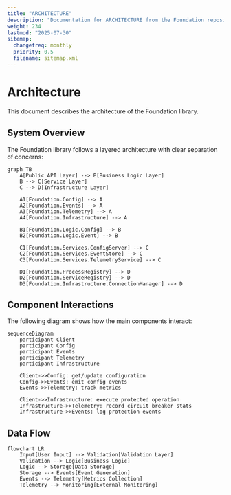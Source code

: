 ```yaml
---
title: "ARCHITECTURE"
description: "Documentation for ARCHITECTURE from the Foundation repository."
weight: 234
lastmod: "2025-07-30"
sitemap:
  changefreq: monthly
  priority: 0.5
  filename: sitemap.xml
---
```


# Architecture

This document describes the architecture of the Foundation library.

## System Overview

The Foundation library follows a layered architecture with clear separation of concerns:

```mermaid
graph TB
    A[Public API Layer] --> B[Business Logic Layer]
    B --> C[Service Layer]
    C --> D[Infrastructure Layer]
    
    A1[Foundation.Config] --> A
    A2[Foundation.Events] --> A
    A3[Foundation.Telemetry] --> A
    A4[Foundation.Infrastructure] --> A
    
    B1[Foundation.Logic.Config] --> B
    B2[Foundation.Logic.Event] --> B
    
    C1[Foundation.Services.ConfigServer] --> C
    C2[Foundation.Services.EventStore] --> C
    C3[Foundation.Services.TelemetryService] --> C
    
    D1[Foundation.ProcessRegistry] --> D
    D2[Foundation.ServiceRegistry] --> D
    D3[Foundation.Infrastructure.ConnectionManager] --> D
```

## Component Interactions

The following diagram shows how the main components interact:

```mermaid
sequenceDiagram
    participant Client
    participant Config
    participant Events
    participant Telemetry
    participant Infrastructure
    
    Client->>Config: get/update configuration
    Config->>Events: emit config events
    Events->>Telemetry: track metrics
    
    Client->>Infrastructure: execute protected operation
    Infrastructure->>Telemetry: record circuit breaker stats
    Infrastructure->>Events: log protection events
```

## Data Flow

```mermaid
flowchart LR
    Input[User Input] --> Validation[Validation Layer]
    Validation --> Logic[Business Logic]
    Logic --> Storage[Data Storage]
    Storage --> Events[Event Generation]
    Events --> Telemetry[Metrics Collection]
    Telemetry --> Monitoring[External Monitoring]
```

